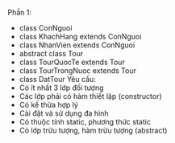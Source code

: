 Phần 1:
- class ConNguoi
- class KhachHang extends ConNguoi
- class NhanVien extends ConNguoi
- abstract class Tour
- class TourQuocTe extends Tour
- class TourTrongNuoc extends Tour
- class DatTour
Yêu cầu:
- Có ít nhất 3 lớp đối tượng
- Các lớp phải có hàm thiết lập (constructor)
- Có kế thừa hợp lý
- Cài đặt và sử dụng đa hình
- Có thuộc tính static, phương thức static
- Có lớp trừu tượng, hàm trừu tượng (abstract)
